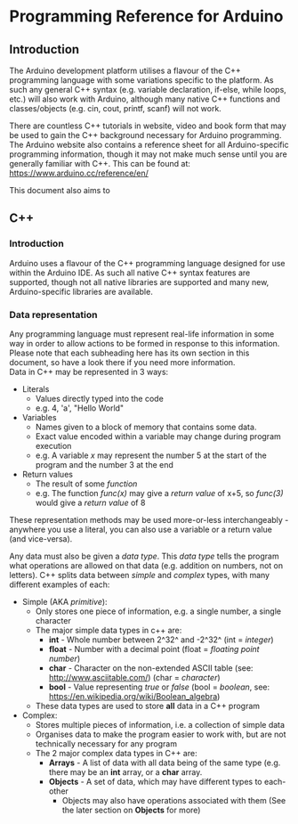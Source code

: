 # Programming Reference for Arduino
## Introduction
The Arduino development platform utilises a flavour of the C++ programming language with some variations specific to the platform. As such any general C++ syntax (e.g. variable declaration, if-else, while loops, etc.) will also work with Arduino, although many native C++ functions and classes/objects (e.g. cin, cout, printf, scanf) will not work.  
  
There are countless C++ tutorials in website, video and book form that may be used to gain the C++ background necessary for Arduino programming.  
The Arduino website also contains a reference sheet for all Arduino-specific programming information, though it may not make much sense until you are generally familiar with C++. This can be found at: https://www.arduino.cc/reference/en/

This document also aims to 

## C++
### Introduction
Arduino uses a flavour of the C++ programming language designed for use within the Arduino IDE. As such all native C++ syntax features are supported, though not all native libraries are supported and many new, Arduino-specific libraries are available. 

### Data representation
Any programming language must represent real-life information in some way in order to allow actions to be formed in response to this information.  
Please note that each subheading here has its own section in this document, so have a look there if you need more information.  
Data in C++ may be represented in 3 ways:
* Literals
	* Values directly typed into the code
	* e.g. 4, 'a', "Hello World"
* Variables
	* Names given to a block of memory that contains some data.
	* Exact value encoded within a variable may change during program execution
	* e.g. A variable *x* may represent the number 5 at the start of the program and the number 3 at the end
* Return values
	* The result of some *function*
	* e.g. The function *func(x)* may give a *return value* of x+5, so *func(3)* would give a *return value* of 8

These representation methods may be used more-or-less interchangeably - anywhere you use a literal, you can also use a variable or a return value (and vice-versa).  
  
Any data must also be given a *data type*. This *data type* tells the program what operations are allowed on that data (e.g. addition on numbers, not on letters).
C++ splits data between *simple* and *complex* types, with many different examples of each:
* Simple (AKA *primitive*):
	* Only stores one piece of information, e.g. a single number, a single character
	* The major simple data types in c++ are:
		* **int** - Whole number between 2^32^ and -2^32^ (int = *integer*)
		* **float** - Number with a decimal point (float = *floating point number*)
		*  **char** - Character on the non-extended ASCII table (see: http://www.asciitable.com/) (char = *character*)
		* **bool** - Value representing *true* or *false* (bool = *boolean*, see: https://en.wikipedia.org/wiki/Boolean_algebra)
	* These data types are used to store **all** data in a C++ program
* Complex:
	* Stores multiple pieces of information, i.e. a collection of simple data
	* Organises data to make the program easier to work with, but are not technically necessary for any program
	* The 2 major complex data types in C++ are:
		* **Arrays** - A list of data with all data being of the same type (e.g. there may be an **int** array, or a **char** array.
		* **Objects** - A set of data, which may have different types to each-other
			* Objects may also have operations associated with them (See the later section on **Objects** for more)  


<!--stackedit_data:
eyJoaXN0b3J5IjpbNjkwOTU5ODQyLC0xNjc5Njc5MjgxXX0=
-->